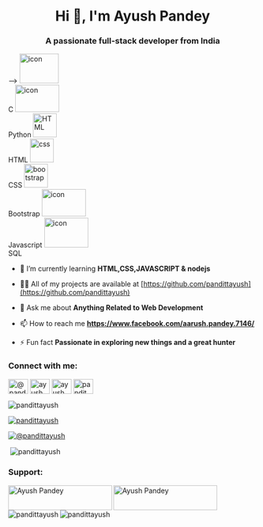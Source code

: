 <h1 align="center">Hi 👋, I'm Ayush Pandey</h1>
<h3 align="center">A passionate full-stack developer from India</h3>

<!--<h3 align="left">Languages and Tools:</h3>
<h2 align="left"> <a href="https://developer.android.com" target="_blank" rel="noreferrer"> <img src="https://raw.githubusercontent.com/devicons/devicon/master/icons/android/android-original-wordmark.svg" alt="android" width="60" height="80"/> </a> <a href="https://www.cprogramming.com/" target="_blank" rel="noreferrer"> <img src="https://raw.githubusercontent.com/devicons/devicon/master/icons/c/c-original.svg" alt="c" width="60" height="80"/> </a> <a href="https://www.w3schools.com/cpp/" target="_blank" rel="noreferrer"> <img src="https://raw.githubusercontent.com/devicons/devicon/master/icons/cplusplus/cplusplus-original.svg" alt="cplusplus" width="60" height="80"/> </a> <a href="https://www.w3schools.com/css/" target="_blank" rel="noreferrer"> <img src="https://raw.githubusercontent.com/devicons/devicon/master/icons/css3/css3-original-wordmark.svg" alt="css3" width="60" height="80"/> </a> <a href="https://git-scm.com/" target="_blank" rel="noreferrer"> <img src="https://www.vectorlogo.zone/logos/git-scm/git-scm-icon.svg" alt="git" width="60" height="80"/> </a> <a href="https://www.w3.org/html/" target="_blank" rel="noreferrer"> <img src="https://raw.githubusercontent.com/devicons/devicon/master/icons/html5/html5-original-wordmark.svg" alt="html5" width="60" height="80"/> </a> <a href="https://www.java.com" target="_blank" rel="noreferrer"> <img src="https://raw.githubusercontent.com/devicons/devicon/master/icons/java/java-original.svg" alt="java" width="60" height="80"/> </a> <a href="https://developer.mozilla.org/en-US/docs/Web/JavaScript" target="_blank" rel="noreferrer"> <img src="https://raw.githubusercontent.com/devicons/devicon/master/icons/javascript/javascript-original.svg" alt="javascript" width="80" height="80"/> </a> <a href="https://www.linux.org/" target="_blank" rel="noreferrer"> <img src="https://raw.githubusercontent.com/devicons/devicon/master/icons/linux/linux-original.svg" alt="linux" width="60" height="80"/> </a> <a href="https://www.mysql.com/" target="_blank" rel="noreferrer"> <img src="https://raw.githubusercontent.com/devicons/devicon/master/icons/mysql/mysql-original-wordmark.svg" alt="mysql" width="60" height="80"/>  </a> <a href="https://nodejs.org" target="_blank" rel="noreferrer"> <img src="https://raw.githubusercontent.com/devicons/devicon/master/icons/nodejs/nodejs-original-wordmark.svg" alt="nodejs" width="60" height="80"/> </a> <a href="https://www.oracle.com/" target="_blank" rel="noreferrer"> <img src="https://raw.githubusercontent.com/devicons/devicon/master/icons/oracle/oracle-original.svg" alt="oracle" width="60" height="80"/> </a> <a href="https://www.photoshop.com/en" target="_blank" rel="noreferrer"> <img src="https://raw.githubusercontent.com/devicons/devicon/master/icons/photoshop/photoshop-line.svg" alt="photoshop" width="40" height="40"/> </a> <a href="https://www.python.org" target="_blank" rel="noreferrer"> <img src="https://raw.githubusercontent.com/devicons/devicon/master/icons/python/python-original.svg" alt="python" width="40" height="40"/> </a> <a href="https://reactjs.org/" target="_blank" rel="noreferrer"> <img src="https://raw.githubusercontent.com/devicons/devicon/master/icons/react/react-original-wordmark.svg" alt="react" width="40" height="40"/> </a>--> </h2>-->

<tr>
     <td align="center" width="90">
        <img src="https://media1.giphy.com/avatars/GenCGroup/DDI6XPb1buW5.gif" alt="icon" width="79" height="60" />
      <br>C
    <td align="center" width="98">
      <a href="#macropower-tech">
        <img src="https://techstack-generator.vercel.app/python-icon.svg" alt="icon" width="89" height="55" />
      </a>
      <br>Python
    </td>
   <td align="center"  width="98">
        <img src="https://skillicons.dev/icons?i=html" width="48" height="48" alt="HTML" />
      <br>HTML
    </td>
   <td align="center" width="98">
        <img src="https://skillicons.dev/icons?i=css" width="48" height="48" alt="css" />
      <br>CSS
    </td>
   <td align="center"  width="98">
        <img src="https://skillicons.dev/icons?i=bootstrap" width="48" height="48" alt="bootstrap" />
      <br>Bootstrap
    </td>
   <td align="center" width="98">
        <img src="https://techstack-generator.vercel.app/js-icon.svg" alt="icon" width="89" height="55" />
      <br>Javascript
    </td>
  <td align="center" width="90">
       <img src="https://techstack-generator.vercel.app/mysql-icon.svg" alt="icon" width="89" height="60" />       
     <br>SQL  
      </td>



- 🌱 I’m currently learning **HTML,CSS,JAVASCRIPT & nodejs**

- 👨‍💻 All of my projects are available at [https://github.com/pandittayush](https://github.com/pandittayush)

- 💬 Ask me about **Anything Related to Web Development**

- 📫 How to reach me **https://www.facebook.com/aarush.pandey.7146/**

- ⚡ Fun fact **Passionate in exploring new things and a great hunter**

<h3 align="left">Connect with me:</h3>
<p align="left">
<a href="https://twitter.com/@pandittayush" target="blank"><img align="center" src="https://raw.githubusercontent.com/rahuldkjain/github-profile-readme-generator/master/src/images/icons/Social/twitter.svg" alt="@pandittayush" height="30" width="40" /></a>
<a href="https://linkedin.com/in/ayush pandey" target="blank"><img align="center" src="https://raw.githubusercontent.com/rahuldkjain/github-profile-readme-generator/master/src/images/icons/Social/linked-in-alt.svg" alt="ayush pandey" height="30" width="40" /></a>
<a href="https://fb.com/ayush pandit" target="blank"><img align="center" src="https://raw.githubusercontent.com/rahuldkjain/github-profile-readme-generator/master/src/images/icons/Social/facebook.svg" alt="ayush pandit" height="30" width="40" /></a>
<a href="https://instagram.com/pandit_ayush_7" target="blank"><img align="center" src="https://raw.githubusercontent.com/rahuldkjain/github-profile-readme-generator/master/src/images/icons/Social/instagram.svg" alt="pandit_ayush_7" height="30" width="40" /></a>
</p>



<p align="left"> <img src="https://komarev.com/ghpvc/?username=pandittayush&label=Profile%20views&color=0e75b6&style=flat" alt="pandittayush" /> </p>

<p align="left"> <a href="https://github.com/ryo-ma/github-profile-trophy"><img src="https://github-profile-trophy.vercel.app/?username=pandittayush" alt="pandittayush" /></a> </p>

<p align="left"> <a href="https://twitter.com/@pandittayush" target="blank"><img src="https://img.shields.io/twitter/follow/@pandittayush?logo=twitter&style=for-the-badge" alt="@pandittayush" /></a> </p>

<p>&nbsp;<img align="center" src="https://github-readme-stats.vercel.app/api?username=pandittayush&show_icons=true&locale=en" alt="pandittayush" /></p>


<h3 align="left">Support:</h3>
<p><a href="https://www.buymeacoffee.com/Ayush Pandey"> <img align="left" src="https://cdn.buymeacoffee.com/buttons/v2/default-yellow.png" height="50" width="210" alt="Ayush Pandey" /></a><a href="https://ko-fi.com/Ayush Pandey"> <img align="left" src="https://cdn.ko-fi.com/cdn/kofi3.png?v=3" height="50" width="210" alt="Ayush Pandey" /></a></p><br><br>

<p><img align="left" src="https://github-readme-stats.vercel.app/api/top-langs?username=pandittayush&show_icons=true&locale=en&layout=compact" alt="pandittayush" /></p>


<p><img align="center" src="https://github-readme-streak-stats.herokuapp.com/?user=pandittayush&" alt="pandittayush" /></p>
